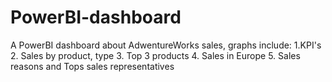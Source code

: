 # PowerBI-dashboard
A PowerBI dashboard about AdwentureWorks sales, graphs include:
1.KPI's
2. Sales by product, type
3. Top 3 products
4. Sales in Europe
5. Sales reasons and Tops sales representatives
